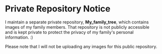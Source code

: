# Private Repository Notice

I maintain a separate private repository, **My_family_tree**, which contains images of my family members. That repository is not publicly accessible and is kept private to protect the privacy of my family's personal information. :)

Please note that I will not be uploading any images for this public repository. 
